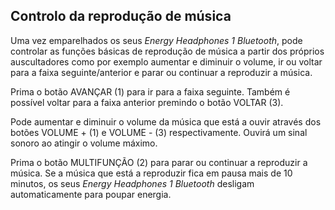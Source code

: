 ## Controlo da reprodução de música

Uma vez emparelhados os seus *Energy Headphones 1 Bluetooth*, pode controlar as funções básicas de reprodução de música a partir dos próprios auscultadores como por exemplo aumentar e diminuir o volume, ir ou voltar para a faixa seguinte/anterior e parar ou continuar a reproduzir a música.

Prima o botão AVANÇAR (1) para ir para a faixa seguinte. Também é possível voltar para a faixa anterior premindo o botão VOLTAR (3).

Pode aumentar e diminuir o volume da música que está a ouvir através dos botões VOLUME + (1) e VOLUME - (3) respectivamente. Ouvirá um sinal sonoro ao atingir o volume máximo.

Prima o botão MULTIFUNÇÃO (2) para parar ou continuar a reproduzir a música. Se a música que está a reproduzir fica em pausa mais de 10 minutos, os seus *Energy Headphones 1 Bluetooth* desligam automaticamente para poupar energia.


